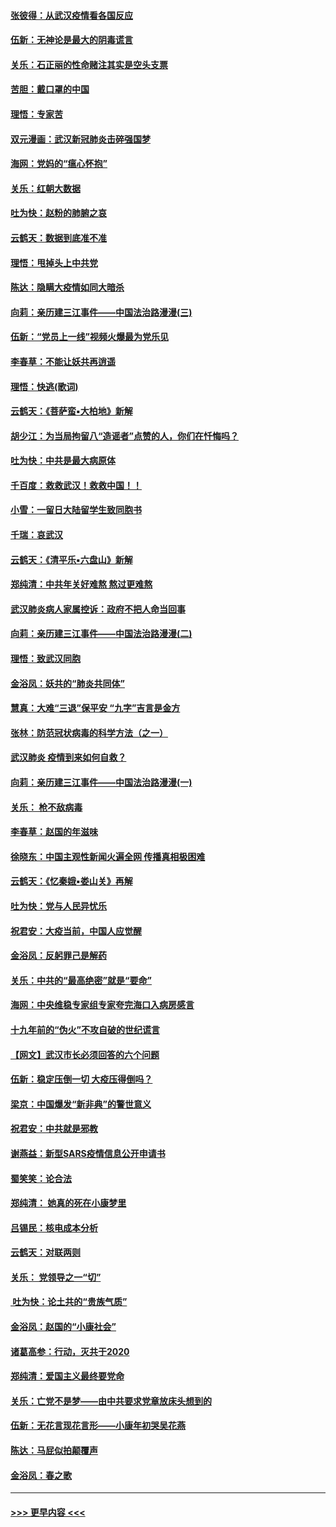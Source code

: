 #### [张彼得：从武汉疫情看各国反应](../pages/nsc993/n11850102.md?t=02071144) 
#### [伍新：无神论是最大的阴毒谎言](../pages/nsc993/n11846129.md?t=02071144) 
#### [关乐：石正丽的性命赌注其实是空头支票](../pages/nsc993/n11846109.md?t=02071144) 
#### [苦胆：戴口罩的中国](../pages/nsc993/n11845576.md?t=02071144) 
#### [理悟：专家苦](../pages/nsc993/n11845564.md?t=02071144) 
#### [双元漫画：武汉新冠肺炎击碎强国梦](../pages/nsc993/n11843320.md?t=02071144) 
#### [海网：党妈的“瘟心怀抱”](../pages/nsc993/n11840740.md?t=02071144) 
#### [关乐：红朝大数据](../pages/nsc993/n11840675.md?t=02071144) 
#### [吐为快：赵粉的肺腑之哀](../pages/nsc993/n11840618.md?t=02071144) 
#### [云鹤天：数据到底准不准](../pages/nsc993/n11840325.md?t=02071144) 
#### [理悟：甩掉头上中共党](../pages/nsc993/n11838826.md?t=02071144) 
#### [陈达：隐瞒大疫情如同大暗杀](../pages/nsc993/n11838771.md?t=02071144) 
#### [向莉：亲历建三江事件——中国法治路漫漫(三)](../pages/nsc993/n11831825.md?t=02071144) 
#### [伍新：“党员上一线”视频火爆最为党乐见](../pages/nsc993/n11838200.md?t=02071144) 
#### [李春草：不能让妖共再逍遥](../pages/nsc993/n11838102.md?t=02071144) 
#### [理悟：快逃(歌词)](../pages/nsc993/n11838083.md?t=02071144) 
#### [云鹤天：《菩萨蛮▪大柏地》新解](../pages/nsc993/n11838059.md?t=02071144) 
#### [胡少江：为当局拘留八“造谣者”点赞的人，你们在忏悔吗？](../pages/nsc993/n11836801.md?t=02071144) 
#### [吐为快：中共是最大病原体](../pages/nsc993/n11836748.md?t=02071144) 
#### [千百度：救救武汉！救救中国！！](../pages/nsc993/n11836145.md?t=02071144) 
#### [小雪：一留日大陆留学生致同胞书](../pages/nsc993/n11834624.md?t=02071144) 
#### [千瑞：哀武汉](../pages/nsc993/n11833647.md?t=02071144) 
#### [云鹤天：《清平乐▪六盘山》新解](../pages/nsc993/n11833611.md?t=02071144) 
#### [郑纯清：中共年关好难熬 熬过更难熬](../pages/nsc993/n11833489.md?t=02071144) 
#### [武汉肺炎病人家属控诉：政府不把人命当回事](../pages/nsc993/n11833205.md?t=02071144) 
#### [向莉：亲历建三江事件——中国法治路漫漫(二)](../pages/nsc993/n11829102.md?t=02071144) 
#### [理悟：致武汉同胞](../pages/nsc993/n11831522.md?t=02071144) 
#### [金浴凤：妖共的“肺炎共同体”](../pages/nsc993/n11829448.md?t=02071144) 
#### [慧真：大难“三退”保平安 “九字”吉言是金方](../pages/nsc993/n11829501.md?t=02071144) 
#### [张林：防范冠状病毒的科学方法（之一）](../pages/nsc993/n11828618.md?t=02071144) 
#### [武汉肺炎 疫情到来如何自救？](../pages/nsc993/n11827632.md?t=02071144) 
#### [向莉：亲历建三江事件——中国法治路漫漫(一)](../pages/nsc993/n11827190.md?t=02071144) 
#### [关乐： 枪不敌病毒](../pages/nsc993/n11826746.md?t=02071144) 
#### [李春草：赵国的年滋味](../pages/nsc993/n11826321.md?t=02071144) 
#### [徐晓东：中国主观性新闻火遍全网 传播真相极困难](../pages/nsc993/n11826508.md?t=02071144) 
#### [云鹤天：《忆秦娥▪娄山关》再解](../pages/nsc993/n11824682.md?t=02071144) 
#### [吐为快：党与人民异忧乐](../pages/nsc993/n11824660.md?t=02071144) 
#### [祝君安：大疫当前，中国人应觉醒](../pages/nsc993/n11821946.md?t=02071144) 
#### [金浴凤：反躬罪己是解药](../pages/nsc993/n11820280.md?t=02071144) 
#### [关乐：中共的“最高绝密”就是“要命”](../pages/nsc993/n11816946.md?t=02071144) 
#### [海网：中央维稳专家组专家夸完海口入病房感言](../pages/nsc993/n11815138.md?t=02071144) 
#### [十九年前的“伪火”不攻自破的世纪谎言](../pages/nsc993/n11813238.md?t=02071144) 
#### [【网文】武汉市长必须回答的六个问题](../pages/nsc993/n11813848.md?t=02071144) 
#### [伍新：稳定压倒一切 大疫压得倒吗？](../pages/nsc993/n11812634.md?t=02071144) 
#### [梁京：中国爆发“新非典”的警世意义](../pages/nsc993/n11812554.md?t=02071144) 
#### [祝君安：中共就是邪教](../pages/nsc993/n11812431.md?t=02071144) 
#### [谢燕益：新型SARS疫情信息公开申请书](../pages/nsc993/n11808840.md?t=02071144) 
#### [蜀笑笑：论合法](../pages/nsc993/n11808064.md?t=02071144) 
#### [郑纯清： 她真的死在小康梦里](../pages/nsc993/n11806623.md?t=02071144) 
#### [吕锡民：核电成本分析](../pages/nsc993/n11806284.md?t=02071144) 
#### [云鹤天：对联两则](../pages/nsc993/n11805957.md?t=02071144) 
#### [关乐： 党领导之一“切”](../pages/nsc993/n11804505.md?t=02071144) 
#### [ 吐为快：论土共的“贵族气质”](../pages/nsc993/n11804490.md?t=02071144) 
#### [金浴凤：赵国的“小康社会”](../pages/nsc993/n11804452.md?t=02071144) 
#### [诸葛高参：行动，灭共于2020](../pages/nsc993/n11804120.md?t=02071144) 
#### [郑纯清：爱国主义最终要党命](../pages/nsc993/n11802197.md?t=02071144) 
#### [关乐：亡党不是梦——由中共要求党章放床头想到的](../pages/nsc993/n11802156.md?t=02071144) 
#### [伍新：无花言现花言形——小康年初哭吴花燕](../pages/nsc993/n11800044.md?t=02071144) 
#### [陈达：马屁似拍颠覆声](../pages/nsc993/n11800010.md?t=02071144) 
#### [金浴凤：春之歌](../pages/nsc993/n11797687.md?t=02071144) 

----
#### [ >>> 更早内容 <<< ](../indexes/nsc993-earlier.md)
